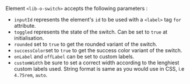 Element `<lib-o-switch>` accepts the following parameters :

* `inputId` represents the element's `id` to be used with a `<label>` tag `for` attribute.
* `toggled` represents the state of the switch. Can be set to `true` at initialisation.
* `rounded` set to `true` to get the rounded variant of the switch.
* `successColor`set to `true` to get the success color variant of the switch.
* `onLabel` and `offLabel` can be set to custom labels.
* `customWidth` be sure to set a correct width according to the lenghiest custom labels used. String format is same as you would use in CSS, i.e `4.75rem`, `auto`.
